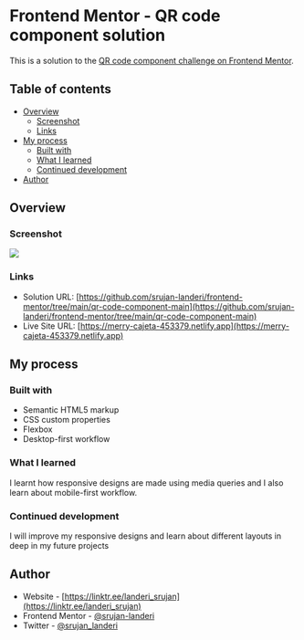 # Frontend Mentor - QR code component solution

This is a solution to the [QR code component challenge on Frontend Mentor](https://www.frontendmentor.io/challenges/qr-code-component-iux_sIO_H).
## Table of contents

- [Overview](#overview)
  - [Screenshot](#screenshot)
  - [Links](#links)
- [My process](#my-process)
  - [Built with](#built-with)
  - [What I learned](#what-i-learned)
  - [Continued development](#continued-development)
- [Author](#author)

## Overview

### Screenshot

![](./screenshot.jpg)

### Links

- Solution URL: [https://github.com/srujan-landeri/frontend-mentor/tree/main/qr-code-component-main](https://github.com/srujan-landeri/frontend-mentor/tree/main/qr-code-component-main)
- Live Site URL: [https://merry-cajeta-453379.netlify.app](https://merry-cajeta-453379.netlify.app)

## My process

### Built with

- Semantic HTML5 markup
- CSS custom properties
- Flexbox
- Desktop-first workflow

### What I learned
I learnt how responsive designs are made using media queries and I also learn about mobile-first workflow.

### Continued development
I will improve my responsive designs and learn about different layouts in deep in my future projects

## Author

- Website - [https://linktr.ee/landeri_srujan](https://linktr.ee/landeri_srujan)
- Frontend Mentor - [@srujan-landeri](https://www.frontendmentor.io/profile/srujan-landeri)
- Twitter - [@srujan_landeri](https://twitter.com/srujan_landeri)
